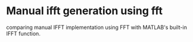 # Manual ifft generation using fft
comparing manual IFFT implementation using FFT with MATLAB's built-in IFFT function.
